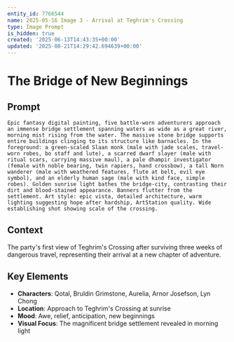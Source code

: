 ```yaml
---
entity_id: 7766544
name: 2025-05-16 Image 3 - Arrival at Teghrim's Crossing
type: Image Prompt
is_hidden: true
created: '2025-06-13T14:43:35+00:00'
updated: '2025-08-21T14:29:42.694639+00:00'
---
```


# The Bridge of New Beginnings

## Prompt

```
Epic fantasy digital painting, five battle-worn adventurers approach an immense bridge settlement spanning waters as wide as a great river, morning mist rising from the water. The massive stone bridge supports entire buildings clinging to its structure like barnacles. In the foreground: a green-scaled Slaan monk (male with jade scales, travel-worn robes, bo staff and lute), a scarred dwarf slayer (male with ritual scars, carrying massive maul), a pale dhampir investigator (female with noble bearing, twin rapiers, hand crossbow), a tall Norn wanderer (male with weathered features, flute at belt, evil eye symbol), and an elderly human sage (male with kind face, simple robes). Golden sunrise light bathes the bridge-city, contrasting their dirt and blood-stained appearance. Banners flutter from the settlement. Art style: epic vista, detailed architecture, warm lighting suggesting hope after hardship, ArtStation quality. Wide establishing shot showing scale of the crossing.

```

## Context

The party's first view of Teghrim's Crossing after surviving three weeks of dangerous travel, representing their arrival at a new chapter of adventure.

## Key Elements

- **Characters**: Qotal, Bruldin Grimstone, Aurelia, Arnor Josefson, Lyn Chong
- **Location**: Approach to Teghrim's Crossing at sunrise
- **Mood**: Awe, relief, anticipation, new beginnings
- **Visual Focus**: The magnificent bridge settlement revealed in morning light
